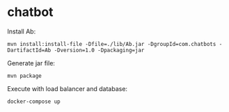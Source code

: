 # chatbot

Install Ab:
```console
mvn install:install-file -Dfile=./lib/Ab.jar -DgroupId=com.chatbots -DartifactId=Ab -Dversion=1.0 -Dpackaging=jar
```

Generate jar file:
```console
mvn package
```

Execute with load balancer and database:
```console
docker-compose up
```
